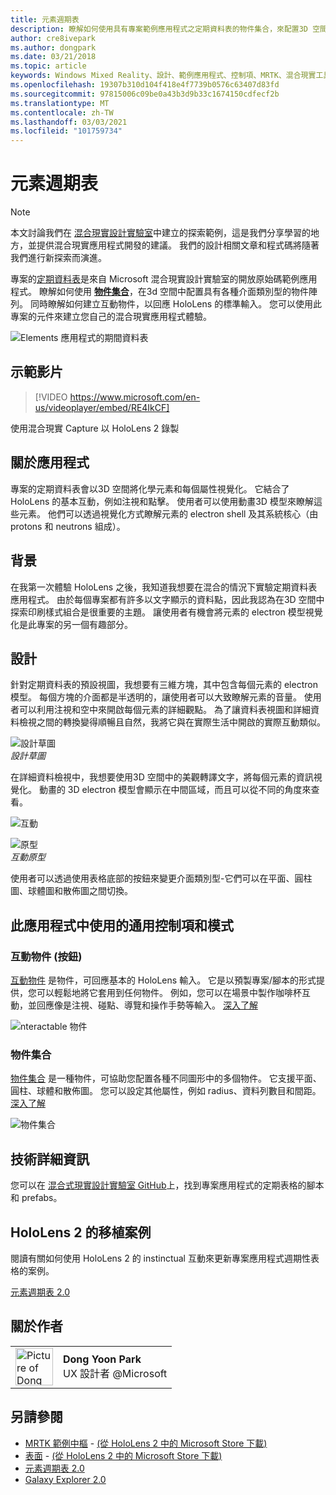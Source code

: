 ```yaml
---
title: 元素週期表
description: 瞭解如何使用具有專案範例應用程式之定期資料表的物件集合，來配置3D 空間中的物件陣列。
author: cre8ivepark
ms.author: dongpark
ms.date: 03/21/2018
ms.topic: article
keywords: Windows Mixed Reality、設計、範例應用程式、控制項、MRTK、混合現實工具組、Unity、範例應用程式、範例應用程式、開放原始碼、Microsoft Store、HoloLens、混合現實耳機、windows Mixed reality 耳機、虛擬實境耳機
ms.openlocfilehash: 19307b310d104f418e4f7739b0576c63407d83fd
ms.sourcegitcommit: 97815006c09be0a43b3d9b33c1674150cdfecf2b
ms.translationtype: MT
ms.contentlocale: zh-TW
ms.lasthandoff: 03/03/2021
ms.locfileid: "101759734"
---
```

# <a name="periodic-table-of-the-elements"></a>元素週期表

>[!NOTE]
>本文討論我們在 [混合現實設計實驗室](https://github.com/Microsoft/MRDesignLabs_Unity)中建立的探索範例，這是我們分享學習的地方，並提供混合現實應用程式開發的建議。 我們的設計相關文章和程式碼將隨著我們進行新探索而演進。

專案的[定期資料表](https://github.com/Microsoft/MRDesignLabs_Unity_PeriodicTable)是來自 Microsoft 混合現實設計實驗室的開放原始碼範例應用程式。 瞭解如何使用 **[物件集合](../../design/object-collection.md)**，在3d 空間中配置具有各種介面類別型的物件陣列。 同時瞭解如何建立互動物件，以回應 HoloLens 的標準輸入。 您可以使用此專案的元件來建立您自己的混合現實應用程式體驗。

![Elements 應用程式的期間資料表](images/640px-periodictable-hero.jpg)

## <a name="demo-video"></a>示範影片 
> [!VIDEO https://www.microsoft.com/en-us/videoplayer/embed/RE4IkCF]

使用混合現實 Capture 以 HoloLens 2 錄製

## <a name="about-the-app"></a>關於應用程式

專案的定期資料表會以3D 空間將化學元素和每個屬性視覺化。 它結合了 HoloLens 的基本互動，例如注視和點擊。 使用者可以使用動畫3D 模型來瞭解這些元素。 他們可以透過視覺化方式瞭解元素的 electron shell 及其系統核心（由 protons 和 neutrons 組成）。

## <a name="background"></a>背景

在我第一次體驗 HoloLens 之後，我知道我想要在混合的情況下實驗定期資料表應用程式。 由於每個專案都有許多以文字顯示的資料點，因此我認為在3D 空間中探索印刷樣式組合是很重要的主題。 讓使用者有機會將元素的 electron 模型視覺化是此專案的另一個有趣部分。

## <a name="design"></a>設計

針對定期資料表的預設視圖，我想要有三維方塊，其中包含每個元素的 electron 模型。 每個方塊的介面都是半透明的，讓使用者可以大致瞭解元素的音量。 使用者可以利用注視和空中來開啟每個元素的詳細觀點。 為了讓資料表視圖和詳細資料檢視之間的轉換變得順暢且自然，我將它與在實際生活中開啟的實際互動類似。

![設計草圖](images/640px-sketch20170406.jpg)<br>
*設計草圖*

在詳細資料檢視中，我想要使用3D 空間中的美觀轉譯文字，將每個元素的資訊視覺化。 動畫的 3D electron 模型會顯示在中間區域，而且可以從不同的角度來查看。

![互動](images/640px-periodictable-interaction.jpg)

![原型](images/640px-periodictable-prototypes.jpg)<br>
*互動原型*

使用者可以透過使用表格底部的按鈕來變更介面類別型-它們可以在平面、圓柱圖、球體圖和散佈圖之間切換。

## <a name="common-controls-and-patterns-used-in-this-app"></a>此應用程式中使用的通用控制項和模式

### <a name="interactable-object-button"></a>互動物件 (按鈕) 

[互動物件](../../design/interactable-object.md) 是物件，可回應基本的 HoloLens 輸入。 它是以預製專案/腳本的形式提供，您可以輕鬆地將它套用到任何物件。 例如，您可以在場景中製作咖啡杯互動，並回應像是注視、碰點、導覽和操作手勢等輸入。 [深入了解](../../design/interactable-object.md)

![nteractable 物件](images/640px-periodictable-interactableobject.jpg)

### <a name="object-collection"></a>物件集合

[物件集合](../../design/object-collection.md) 是一種物件，可協助您配置各種不同圖形中的多個物件。 它支援平面、圓柱、球體和散佈圖。 您可以設定其他屬性，例如 radius、資料列數目和間距。 [深入了解](../../design/object-collection.md)

![物件集合](images/640px-periodictable-collections.jpg)

## <a name="technical-details"></a>技術詳細資訊

您可以在 [混合式現實設計實驗室 GitHub](https://github.com/Microsoft/MRDesignLabs_Unity_PeriodicTable)上，找到專案應用程式的定期表格的腳本和 prefabs。

## <a name="porting-story-for-hololens-2"></a>HoloLens 2 的移植案例

閱讀有關如何使用 HoloLens 2 的 instinctual 互動來更新專案應用程式週期性表格的案例。

[元素週期表 2.0](https://medium.com/@dongyoonpark/bringing-the-periodic-table-of-the-elements-app-to-hololens-2-with-mrtk-v2-a6e3d8362158)




## <a name="about-the-author"></a>關於作者

<table style="border-collapse:collapse" padding-left="0px">
<tr>
<td style="border-style: none" width="60px"><img alt="Picture of Dong Yoon Park" width="60" height="60" src="images/dongyoonpark.jpg"></td>
<td style="border-style: none"><b>Dong Yoon Park</b><br>UX 設計者 @Microsoft</td>
</tr>
</table>

## <a name="see-also"></a>另請參閱

* [MRTK 範例中樞](https://docs.microsoft.com/windows/mixed-reality/mrtk-docs/features/example-scenes/example-hub.md) - [ (從 HoloLens 2 中的 Microsoft Store 下載)](https://www.microsoft.com/en-us/p/mrtk-examples-hub/9mv8c39l2sj4)
* [表面](sampleapp-surfaces.md) - [ (從 HoloLens 2 中的 Microsoft Store 下載)](https://www.microsoft.com/en-us/p/surfaces/9nvkpv3sk3x0)
* [元素週期表 2.0](https://medium.com/@dongyoonpark/bringing-the-periodic-table-of-the-elements-app-to-hololens-2-with-mrtk-v2-a6e3d8362158)
* [Galaxy Explorer 2.0](galaxy-explorer-update.md)